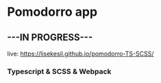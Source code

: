# Pomodorro app

## ---IN PROGRESS---

live: https://lisekesil.github.io/pomodorro-TS-SCSS/

### Typescript & SCSS & Webpack
